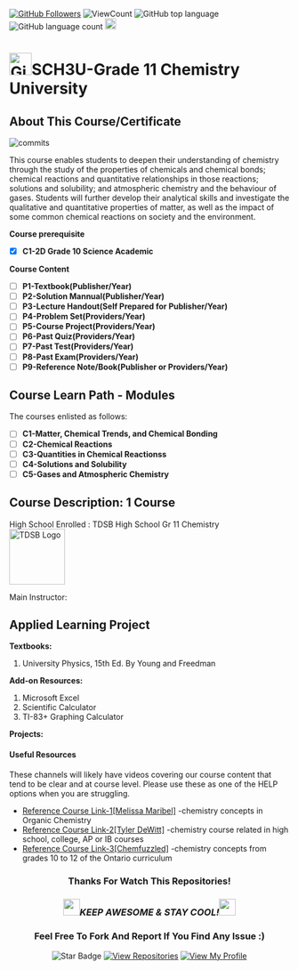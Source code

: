 <!--
 * @Date         : 2025-06-27 10:24:22
 * @Author       : BDFD,bdfd2005@gmail.com
 * @Github       : https://github.com/bdfd
 * @LastEditTime : 2025-06-27 11:49:47
 * @LastEditors  : <BDFD>
 * @Description  :
 * @FilePath     : \README.md
 * Copyright (c) 2025 by BDFD, All Rights Reserved.
-->

<a href="https://github.com/bdfd"><img src="https://img.shields.io/github/followers/bdfd?label=Follow%20Me&logo=github" alt="GitHub Followers" /></a>
![ViewCount](https://views.whatilearened.today/views/github/BDFD-Tutorial-Ground/TDSB_SCH3U_Gr11-Chemistry.svg?cache=remove)
![GitHub top language](https://img.shields.io/github/languages/top/BDFD-Tutorial-Ground/TDSB_SCH3U_Gr11-Chemistry?style=flat)
![GitHub language count](https://img.shields.io/github/languages/count/BDFD-Tutorial-Ground/TDSB_SCH3U_Gr11-Chemistry?style=flat)
<img height=20 src="https://cdn.jsdelivr.net/gh/bdfd/Personal_Image_Repo/7.Color-Icon/Status/Finish.svg" alt="bdfd" />

# <a href="https://github.com/bdfd"><img height=40 src="https://cdn.jsdelivr.net/gh/bdfd/Personal_Image_Repo/4.Stamp/BDFD_Stamp.png" alt="GitHub Followers" /></a>SCH3U-Grade 11 Chemistry University

## About This Course/Certificate

![commits](https://img.shields.io/github/last-commit/BDFD-Tutorial-Ground/TDSB_SCH3U_Gr11-Chemistry?label=Last%20Commit%20)

This course enables students to deepen their understanding of chemistry through the study of the properties of chemicals and chemical bonds; chemical reactions and quantitative relationships in those reactions; solutions and solubility; and atmospheric chemistry and the behaviour of gases. Students will further develop their analytical skills and investigate the qualitative and quantitative properties of matter, as well as the impact of some common chemical reactions on society and the environment.

**Course prerequisite**

- [x] **C1-2D Grade 10 Science Academic**

**Course Content**

- [ ] **P1-Textbook(Publisher/Year)**
- [ ] **P2-Solution Mannual(Publisher/Year)**
- [ ] **P3-Lecture Handout(Self Prepared for Publisher/Year)**
- [ ] **P4-Problem Set(Providers/Year)**
- [ ] **P5-Course Project(Providers/Year)**
- [ ] **P6-Past Quiz(Providers/Year)**
- [ ] **P7-Past Test(Providers/Year)**
- [ ] **P8-Past Exam(Providers/Year)**
- [ ] **P9-Reference Note/Book(Publisher or Providers/Year)**

## Course Learn Path - Modules

The courses enlisted as follows:

- [ ] **C1-Matter, Chemical Trends, and Chemical Bonding**
- [ ] **C2-Chemical Reactions**
- [ ] **C3-Quantities in Chemical Reactionss**
- [ ] **C4-Solutions and Solubility**
- [ ] **C5-Gases and Atmospheric Chemistry**

## Course Description: 1 Course

High School Enrolled : TDSB High School Gr 11 Chemistry  
<img height=100 src="https://cdn.jsdelivr.net/gh/bdfd/Personal_Image_Repo/10.%20Course_Learning/2.0%20Canda%20University%20Logo/Toronto_District_School_Board_Logo.png" alt="TDSB Logo" />

Main Instructor:

## Applied Learning Project

**Textbooks:**

1. University Physics, 15th Ed. By Young and Freedman

**Add-on Resources:**

1. Microsoft Excel
2. Scientific Calculator
3. TI-83+ Graphing Calculator

**Projects:**

#### Useful Resources

These channels will likely have videos covering our course content that tend to be clear and at course level. Please use these as one of the HELP options when you are struggling.

- [Reference Course Link-1[Melissa Maribel]](https://www.youtube.com/@melissamaribel)
  -chemistry concepts in Organic Chemistry
- [Reference Course Link-2[Tyler DeWitt]](https://www.youtube.com/@tdewitt451)
  -chemistry course related in high school, college, AP or IB courses
- [Reference Course Link-3[Chemfuzzled]](https://www.youtube.com/@chemfuzzled)
  -chemistry concepts from grades 10 to 12 of the Ontario curriculum

<div align="center">

### Thanks For Watch This Repositories!

### <img src="https://media.giphy.com/media/WUlplcMpOCEmTGBtBW/giphy.gif" width="30"><i>KEEP AWESOME & STAY COOL!</i><img src="https://media.giphy.com/media/WUlplcMpOCEmTGBtBW/giphy.gif" width="30">

### Feel Free To Fork And Report If You Find Any Issue :)

![Star Badge](https://img.shields.io/static/v1?label=%F0%9F%8C%9F&message=If%20Useful&style=style=flat&color=BC4E99)
[![View Repositories](https://img.shields.io/badge/View-My_Repositories-blue?logo=GitHub)](https://github.com/bdfd?tab=repositories)
[![View My Profile](https://img.shields.io/badge/View-My_Profile-green?logo=GitHub)](https://github.com/bdfd)

</div>

<!-- ![Certificate](https://cdn.jsdelivr.net/gh/BDFD-LearningGround/Certificate-Folder/6.0-Others/Course-Version%20Control%20with%20Git/Course-Version%20Control%20with%20Git.jpeg) -->
